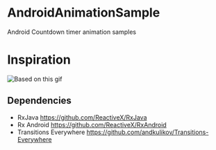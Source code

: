 #  AndroidAnimationSample
Android Countdown timer animation samples


# Inspiration
![Based on this gif](https://cdn.dribbble.com/users/1171935/screenshots/3905149/timer.gif)


## Dependencies
* RxJava https://github.com/ReactiveX/RxJava
* Rx Android https://github.com/ReactiveX/RxAndroid
* Transitions Everywhere https://github.com/andkulikov/Transitions-Everywhere
